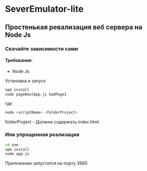 # SeverEmulator-lite
## Простенькая ревализация веб сервера на Node Js
### Скачайте зависимости сами
#### Требования:
- Node Js

Установка и запуск
```bash
npm install
node pageEmulApp.js badPage1
```
где
```bash
node <scriptName> <folderProject>
```
folderProject - Должна содержать index.html

### Или упрощенная реализация
```bash
cd one
npm install
node app.js
```
Приложение запустится на порту 3665